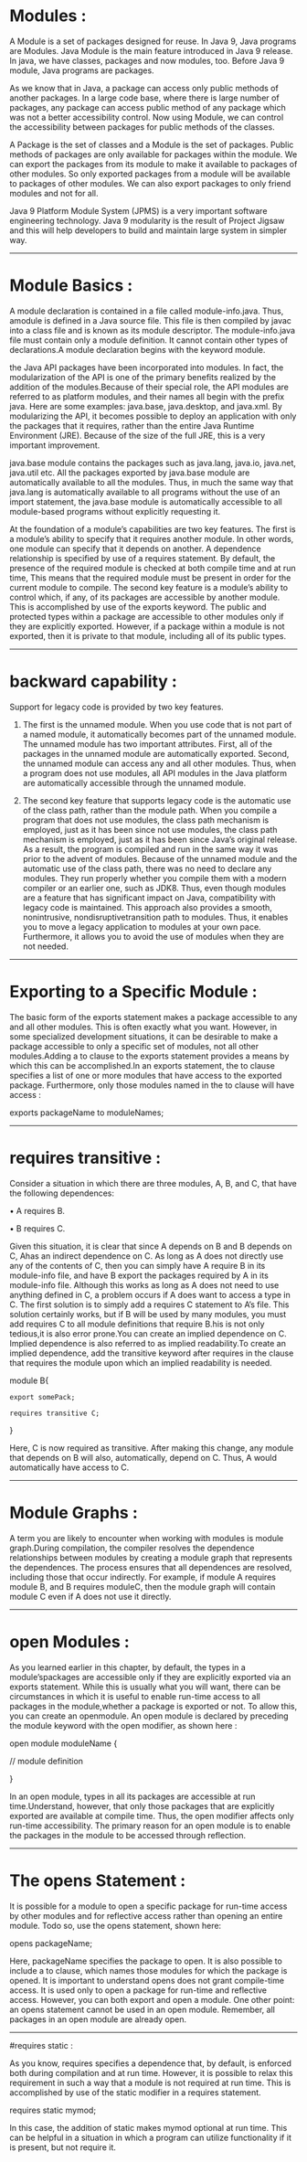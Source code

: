 # Modules : 

A Module is a set of packages designed for reuse. In Java 9, Java programs are Modules. 
Java Module is the main feature introduced in Java 9 release. In java, we have classes, 
packages and now modules, too. Before Java 9 module, Java programs are packages.

As we know that in Java, a package can access only public methods of another packages. 
In a large code base, where there is large number of packages, any package can access public method 
of any package which was not a better accessibility control. Now using Module, we can control 
the accessibility between packages for public methods of the classes.

A Package is the set of classes and a Module is the set of packages. Public methods of 
packages are only available for packages within the module. We can export the packages 
from its module to make it available to packages of other modules. So only exported packages 
from a module will be available to packages of other modules. We can also export packages to 
only friend modules and not for all.

Java 9 Platform Module System (JPMS) is a very important software engineering technology. 
Java 9 modularity is the result of Project Jigsaw and this will help developers to build 
and maintain large system in simpler way.

*******************************************************************************

# Module Basics : 

A module declaration is contained in a file called module-info.java. Thus, 
amodule is defined in a Java source file. This file is then compiled by javac into a class 
file and is known as its module descriptor. The module-info.java file must contain only a 
module definition. It cannot contain other types of declarations.A module declaration 
begins with the keyword module.

the Java API packages have been incorporated into modules. In fact, the modularization of the API is 
one of the primary benefits realized by the addition of the modules.Because of their special role, 
the API modules are referred to as platform modules, and their names all begin with the prefix java. 
Here are some examples: java.base, java.desktop, and java.xml. By modularizing the API, it 
becomes possible to deploy an application with only the packages that it requires, 
rather than the entire Java Runtime Environment (JRE). Because of the size of the full JRE, 
this is a very important improvement.

java.base module contains the packages such as java.lang, java.io, java.net, java.util etc. 
All the packages exported by java.base module are automatically available to all the modules.
Thus, in much the same way that java.lang is automatically available to all programs without 
the use of an import statement, the java.base module is automatically accessible to all 
module-based programs without explicitly requesting it.

At the foundation of a module’s capabilities are two key features. 
The first is a module’s ability to specify that it requires another module. In other words, 
one module can specify that it depends on another. A dependence relationship is specified by use 
of a requires statement. By default, the presence of the required module is checked at both compile time 
and at run time, This means that the required module must be present in order for the current module 
to compile. The second key feature is a module’s ability to control which, if any, 
of its packages are accessible by another module. This is accomplished by use of the exports keyword.
The public and protected types within a package are accessible to other modules only if they 
are explicitly exported. However, if a package within a module is not exported, then it is private 
to that module, including all of its public types.

*******************************************************************************

# backward capability : 

Support for legacy code is provided by two key features. 

1) The first is the unnamed module. When you use code that is not part of a named module, 
it automatically becomes part of the unnamed module. 
The unnamed module has two important attributes. First, all of the packages in the unnamed module 
are automatically exported. Second, the unnamed module can access any and all other modules. 
Thus, when a program does not use modules, all API modules in the Java platform are automatically 
accessible through the unnamed module.

2) The second key feature that supports legacy code is the automatic use of the class path, 
rather than the module path. When you compile a program that does not use modules, 
the class path mechanism is employed, just as it has been since
not use modules, the class path mechanism is employed, just as it has been since Java’s original release. 
As a result, the program is compiled and run in the same way it was prior to the advent of modules.
Because of the unnamed module and the automatic use of the class path, there was no need to declare 
any modules. They run properly whether you compile them with a modern compiler or an earlier one, 
such as JDK8. Thus, even though modules are a feature that has significant impact on Java, 
compatibility with legacy code is maintained. This approach also provides a smooth, 
nonintrusive, nondisruptivetransition path to modules. Thus, it enables you to move a legacy application 
to modules at your own pace. Furthermore, it allows you to avoid the use of modules when they are not needed.

*******************************************************************************

# Exporting to a Specific Module : 

The basic form of the exports statement makes a package accessible to any and all other modules. 
This is often exactly what you want. However, in some specialized development situations, 
it can be desirable to make a package accessible to only a specific set of modules, 
not all other modules.Adding a to clause to the exports statement provides a means by which 
this can be accomplished.In an exports statement, the to clause specifies a list of one or 
more modules that have access to the exported package. Furthermore, only those modules named 
in the to clause will have access : 

exports packageName to moduleNames;

*******************************************************************************

# requires transitive : 

Consider a situation in which there are three modules, A, B, and C, that have the following dependences:

•  A requires B.

•  B requires C.

Given this situation, it is clear that since A depends on B and B depends on C, Ahas an indirect 
dependence on C. As long as A does not directly use any of the contents of C, then you can simply 
have A require B in its module-info file, and have B export the packages required by A in its 
module-info file.
Although this works as long as A does not need to use anything defined in C, a problem occurs 
if A does want to access a type in C. The first solution is to simply add a requires C 
statement to A’s file. This solution certainly works, but if B will be used by many modules, 
you must add requires C to all module definitions that require B.his is not only tedious,it is 
also error prone.You can create an implied dependence on C. Implied dependence is also 
referred to as implied readability.To create an implied dependence, add the transitive keyword 
after requires in the clause that requires the module upon which an implied readability is needed.

module B{

    export somePack;
    
    requires transitive C;
}

Here, C is now required as transitive. After making this change, any module that depends on 
B will also, automatically, depend on C. Thus, A would automatically have access to C.

*******************************************************************************

# Module Graphs : 

A term you are likely to encounter when working with modules is module graph.During compilation, 
the compiler resolves the dependence relationships between modules by creating a module graph 
that represents the dependences. The process ensures that all dependences are resolved, 
including those that occur indirectly. For example, if module A requires module B, and B requires 
moduleC, then the module graph will contain module C even if A does not use it directly.

*******************************************************************************

# open Modules : 

As you learned earlier in this chapter, by default, the types in a module’spackages are accessible 
only if they are explicitly exported via an exports statement. While this is usually what you will 
want, there can be circumstances in which it is useful to enable run-time access to all packages 
in the module,whether a package is exported or not. To allow this, you can create an openmodule. 
An open module is declared by preceding the module keyword with the open modifier, as shown here :

open module moduleName { 

// module definition

}

In an open module, types in all its packages are accessible at run time.Understand, however, 
that only those packages that are explicitly exported are available at compile time. Thus, 
the open modifier affects only run-time accessibility. The primary reason for an open module 
is to enable the packages in the module to be accessed through reflection.

*******************************************************************************

# The opens Statement : 

It is possible for a module to open a specific package for run-time access by other 
modules and for reflective access rather than opening an entire module. Todo so, 
use the opens statement, shown here:

opens packageName;

Here, packageName specifies the package to open. It is also possible to include a to clause, 
which names those modules for which the package is opened. It is important to understand 
opens does not grant compile-time access. It is used only to open a package for run-time and 
reflective access. However, you can both export and open a module. 
One other point: an opens statement cannot
be used in an open module. Remember, all packages in an open module are already open.

*******************************************************************************

#requires static : 

As you know, requires specifies a dependence that, by default, is enforced both during 
compilation and at run time. However, it is possible to relax this requirement in such 
a way that a module is not required at run time. This is accomplished by use of the static 
modifier in a requires statement.

requires static mymod;

In this case, the addition of static makes mymod optional at run time. This can be helpful 
in a situation in which a program can utilize functionality if it is present, 
but not require it.


